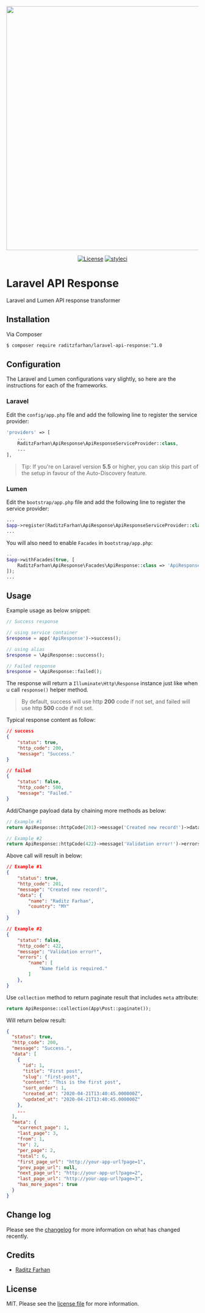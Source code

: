<p align="center"><img src="https://res.cloudinary.com/raditzfarhan/image/upload/v1587107749/laravel-api-response_c1wbwr.svg" width="640"></p>

<p align="center">   
    <a href="https://github.com/raditzfarhan/laravel-api-response"><img src="https://img.shields.io/badge/License-MIT-yellow.svg?style=flat-square" alt="License"></a>
    <a href="https://github.com/raditzfarhan/laravel-api-response"><img src="https://github.styleci.io/repos/7548986/shield?style=square" alt="styleci"></img></a>
</p>

# Laravel API Response

Laravel and Lumen API response transformer

## Installation

Via Composer

``` bash
$ composer require raditzfarhan/laravel-api-response:^1.0
```

## Configuration

The Laravel and Lumen configurations vary slightly, so here are the instructions for each of the frameworks.

### Laravel

Edit the `config/app.php` file and add the following line to register the service provider:

```php
'providers' => [
    ...
    RaditzFarhan\ApiResponse\ApiResponseServiceProvider::class,
    ...
],
```

> Tip: If you're on Laravel version **5.5** or higher, you can skip this part of the setup in favour of the Auto-Discovery feature.

### Lumen

Edit the `bootstrap/app.php` file and add the following line to register the service provider:

```php
...
$app->register(RaditzFarhan\ApiResponse\ApiResponseServiceProvider::class);
...
```

You will also need to enable `Facades`  in `bootstrap/app.php`:

```php
..
$app->withFacades(true, [
    RaditzFarhan\ApiResponse\Facades\ApiResponse::class => 'ApiResponse'
]);
...
```

## Usage

Example usage as below snippet:

```php
// Success response

// using service container
$response = app('ApiResponse')->success();

// using alias
$response = \ApiResponse::success();

// Failed response
$response = \ApiResponse::failed();

```
The response will return a `Illuminate\Http\Response` instance just like when u call `response()` helper method.

> By default, success will use http **200** code if not set, and failed will use http **500** code if not set.

Typical response content as follow:
```json
// success
{
    "status": true,
    "http_code": 200,
    "message": "Success."
}

// failed
{
    "status": false,
    "http_code": 500,
    "message": "Failed."
}
```
Add/Change payload data by chaining more methods as below:
```php
// Example #1
return ApiResponse::httpCode(201)->message('Created new record!')->data(['name' => 'Raditz Farhan', 'country' => 'MY'])->success();

// Example #2
return ApiResponse::httpCode(422)->message('Validation error!')->errors(['name' => ['Name field is required.']])->failed();
```
Above call will result in below:
```json
// Example #1
{
    "status": true,
    "http_code": 201,
    "message": "Created new record!",
    "data": {
        "name": "Raditz Farhan",
        "country": "MY"
    }    
}

// Example #2
{
    "status": false,
    "http_code": 422,
    "message": "Validation error!",
    "errors": {
        "name": [
            "Name field is required."
        ]
    },
}
```
Use `collection` method to return paginate result that includes `meta` attribute:
```php
return ApiResponse::collection(App\Post::paginate());
```
Will return below result:
```json
{
  "status": true,
  "http_code": 200,
  "message": "Success.",
  "data": [
    {
      "id": 1,
      "title": "First post",
      "slug": "first-post",
      "content": "This is the first post",
      "sort_order": 1,
      "created_at": "2020-04-21T13:40:45.000000Z",
      "updated_at": "2020-04-21T13:40:45.000000Z"
    },
    ...
  ],
  "meta": {
    "currenct_page": 1,
    "last_page": 3,
    "from": 1,
    "to": 2,
    "per_page": 2,
    "total": 6,
    "first_page_url": "http://your-app-url?page=1",
    "prev_page_url": null,
    "next_page_url": "http://your-app-url?page=2",
    "last_page_url": "http://your-app-url?page=3",
    "has_more_pages": true
  }
}
```

## Change log

Please see the [changelog](CHANGELOG.md) for more information on what has changed recently.

## Credits

- [Raditz Farhan](https://github.com/raditzfarhan)

## License

MIT. Please see the [license file](LICENSE) for more information.
